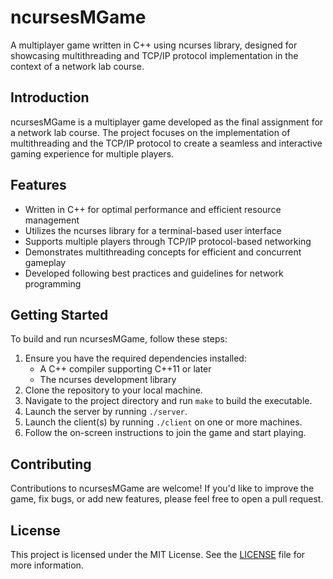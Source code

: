 # ncursesMGame

A multiplayer game written in C++ using ncurses library, designed for showcasing multithreading and TCP/IP protocol implementation in the context of a network lab course.

## Introduction

ncursesMGame is a multiplayer game developed as the final assignment for a network lab course. The project focuses on the implementation of multithreading and the TCP/IP protocol to create a seamless and interactive gaming experience for multiple players.

## Features

- Written in C++ for optimal performance and efficient resource management
- Utilizes the ncurses library for a terminal-based user interface
- Supports multiple players through TCP/IP protocol-based networking
- Demonstrates multithreading concepts for efficient and concurrent gameplay
- Developed following best practices and guidelines for network programming

## Getting Started

To build and run ncursesMGame, follow these steps:

1. Ensure you have the required dependencies installed:
   - A C++ compiler supporting C++11 or later
   - The ncurses development library
2. Clone the repository to your local machine.
3. Navigate to the project directory and run `make` to build the executable.
4. Launch the server by running `./server`.
5. Launch the client(s) by running `./client` on one or more machines.
6. Follow the on-screen instructions to join the game and start playing.

## Contributing

Contributions to ncursesMGame are welcome! If you'd like to improve the game, fix bugs, or add new features, please feel free to open a pull request.

## License

This project is licensed under the MIT License. See the [LICENSE](LICENSE) file for more information.
